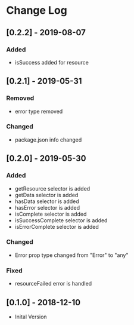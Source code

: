 # Change Log

## [0.2.2] - 2019-08-07

### Added

- isSuccess added for resource

## [0.2.1] - 2019-05-31

### Removed

- error type removed

### Changed

-  package.json info changed

## [0.2.0] - 2019-05-30

### Added

- getResource selector is added
- getData selector is added 
- hasData selector is added 
- hasError selector is added 
- isComplete selector is added 
- isSuccessComplete selector is added 
- isErrorComplete selector is added

### Changed

-  Error prop type changed from "Error" to "any"

### Fixed

- resourceFailed error is handled

## [0.1.0] - 2018-12-10

- Inital Version
